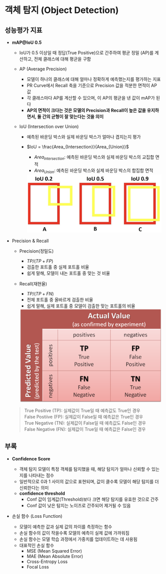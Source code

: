 # 객체 탐지 (Object Detection)

## 성능평가 지표

- __mAP@IoU 0.5__
    - IoU가 0.5 이상일 때 정답(True Positive)으로 간주하여 평균 정밀 (AP)를 계산하고, 전체 클래스에 대해 평균을 구함

    - AP (Average Precision)
        - 모델이 하나의 클래스에 대해 얼마나 정확하게 예측했는지를 평가하는 지표
        - PR Curve에서 Recall 축을 기준으로 Precision 값을 적분한 면적이 AP 값
        - 각 클래스마다 AP를 계산할 수 있으며, 이 AP의 평균을 낸 값이 mAP가 된다
        - __AP의 면적이 크다는 것은 모델의 Precision과 Recall이 높은 값을 유지하면서, 둘 간의 균형이 잘 맞는다는 것을 의미__

    - IoU (Intersection over Union)
        - 예측된 바운딩 박스와 실제 바운딩 박스가 얼마나 겹치는지 평가

        - $IoU = \frac{Area_{Intersection}}{Area_{Union}}$
            - $Area_{Intersection}$: 예측된 바운딩 박스와 실제 바운딩 박스의 교집합 면적
            - $Area_{Union}$: 예측된 바운딩 박스와 실제 바운딩 박스의 합집합 면적

            <img src="./img/iou.png" alt="IoU" width="500">

- Precision & Recall
    - Precision(정밀도)
        - $TP / (TP + FP)$
        - 검출한 포트홀 중 실제 포트홀 비율
        - 쉽게 말해, 모델이 내논 포트홀 중 맞는 것 비율
    - Recall(재현율)
        - $TP / (TP + FN)$
        - 전체 포트홀 중 올바르게 검출한 비율
        - 쉽게 말해, 실제 포트홀 중 모델이 검출한 맞는 포트홀의 비율

        <img src="./img/confusion_matrix.png" alt="Confusion Matrix" width="500">

    > True Positive (TP): 실제값이 True일 때 예측값도 True인 경우\
      False Postiive (FP): 실제값이 False일 때 예측값은 True인 경우\
      True Negative (TN): 실제값이 False일 때 예측값도 False인 경우\
      False Negative (FN): 실제값이 True일 때 예측값은 False인 경우


## 부록
- __Confidence Score__
    - 객체 탐지 모델이 특정 객체를 탐지했을 때, 해당 탐지가 얼마나 신뢰할 수 있는지를 나타내는 점수
    - 일반적으로 0과 1 사이의 값으로 표현되며, 값이 클수록 모델이 해당 탐지를 더 신뢰한다는 의미
    - __confidence threshold__
        - Conf 값이 임계값(Threshold)보다 크면 해당 탐지를 유효한 것으로 간주
        - Conf 값이 낮은 탐지는 노이즈로 간주되어 제거될 수 있음


- 손실 함수 (Loss Function)
    - 모델이 예측한 값과 실제 값의 차이를 측정하는 함수
    - 손실 함수의 값이 작을수록 모델의 예측이 실제 값에 가까워짐
    - 손실 함수는 모델 학습 과정에서 가중치를 업데이트하는 데 사용됨
    - 대표적인 손실 함수
        - MSE (Mean Squared Error)
        - MAE (Mean Absolute Error)
        - Cross-Entropy Loss
        - Focal Loss

